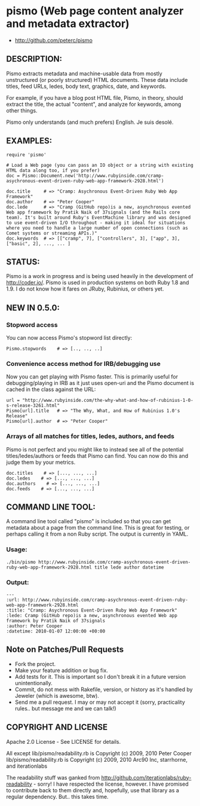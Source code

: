 # pismo (Web page content analyzer and metadata extractor)

* http://github.com/peterc/pismo

## DESCRIPTION:

Pismo extracts metadata and machine-usable data from mostly unstructured (or poorly structured)
HTML documents. These data include titles, feed URLs, ledes, body text, graphics, date, and keywords.

For example, if you have a blog post HTML file, Pismo, in theory, should
extract the title, the actual "content", and analyze for keywords, among other things.

Pismo only understands (and much prefers) English. Je suis desolé.

## EXAMPLES:

    require 'pismo'
    
    # Load a Web page (you can pass an IO object or a string with existing HTML data along too, if you prefer)
    doc = Pismo::Document.new('http://www.rubyinside.com/cramp-asychronous-event-driven-ruby-web-app-framework-2928.html')
    
    doc.title     # => "Cramp: Asychronous Event-Driven Ruby Web App Framework"
    doc.author    # => "Peter Cooper"
    doc.lede      # => "Cramp (GitHub repo)is a new, asynchronous evented Web app framework by Pratik Naik of 37signals (and the Rails core team). It's built around Ruby's EventMachine library and was designed to use event-driven I/O throughout - making it ideal for situations where you need to handle a large number of open connections (such as Comet systems or streaming APIs.)"
    doc.keywords  # => [["cramp", 7], ["controllers", 3], ["app", 3], ["basic", 2], ..., ... ]
    
## STATUS:

Pismo is a work in progress and is being used heavily in the development of http://coder.io/. Pismo is used in production systems on both Ruby 1.8 and 1.9. I do not know how it fares on JRuby, Rubinius, or others yet.    

## NEW IN 0.5.0:

### Stopword access

You can now access Pismo's stopword list directly:

    Pismo.stopwords    # => [.., .., ..]  
    
### Convenience access method for IRB/debugging use

Now you can get playing with Pismo faster. This is primarily useful for debugging/playing in IRB as it just uses open-uri and the Pismo document is cached in the class against the URL:

    url = "http://www.rubyinside.com/the-why-what-and-how-of-rubinius-1-0-s-release-3261.html"
    Pismo[url].title   # => "The Why, What, and How of Rubinius 1.0's Release"
    Pismo[url].author  # => "Peter Cooper"

### Arrays of all matches for titles, ledes, authors, and feeds

Pismo is not perfect and you might like to instead see all of the potential titles/ledes/authors or feeds that Pismo can find. You can now do this and judge them by your metrics.

    doc.titles    # => [..., ..., ...]    
    doc.ledes    # => [..., ..., ...]    
    doc.authors    # => [..., ..., ...]    
    doc.feeds    # => [..., ..., ...]
    
## COMMAND LINE TOOL:

A command line tool called "pismo" is included so that you can get metadata about a page from the command line. This is
great for testing, or perhaps calling it from a non Ruby script. The output is currently in YAML.

### Usage: 

    ./bin/pismo http://www.rubyinside.com/cramp-asychronous-event-driven-ruby-web-app-framework-2928.html title lede author datetime
    
### Output:

    --- 
    :url: http://www.rubyinside.com/cramp-asychronous-event-driven-ruby-web-app-framework-2928.html
    :title: "Cramp: Asychronous Event-Driven Ruby Web App Framework"
    :lede: Cramp (GitHub repo)is a new, asynchronous evented Web app framework by Pratik Naik of 37signals
    :author: Peter Cooper
    :datetime: 2010-01-07 12:00:00 +00:00

## Note on Patches/Pull Requests
 
* Fork the project.
* Make your feature addition or bug fix.
* Add tests for it. This is important so I don't break it in a future version unintentionally.
* Commit, do not mess with Rakefile, version, or history as it's handled by Jeweler (which is awesome, btw).
* Send me a pull request. I may or may not accept it (sorry, practicality rules.. but message me and we can talk!)

## COPYRIGHT AND LICENSE

Apache 2.0 License - See LICENSE for details.

All except lib/pismo/readability.rb is Copyright (c) 2009, 2010 Peter Cooper
lib/pismo/readability.rb is Copyright (c) 2009, 2010 Arc90 Inc, starrhorne, and iterationlabs

The readability stuff was ganked from http://github.com/iterationlabs/ruby-readability - sorry! I have respected the license, however. I have promised to contribute back to them directly and, hopefully, use that library as a regular dependency. But.. this takes time.